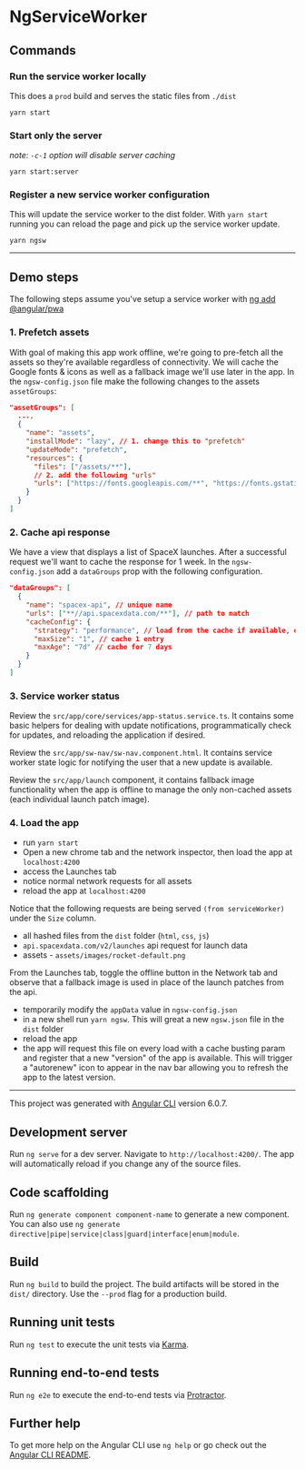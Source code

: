 # NgServiceWorker

## Commands

### Run the service worker locally

This does a `prod` build and serves the static files from `./dist`

```shell
yarn start
```

### Start only the server

_note: `-c-1` option will disable server caching_

```shell
yarn start:server
```

### Register a new service worker configuration

This will update the service worker to the dist folder. With `yarn start` running you can reload the page and pick up the service worker update.

```shell
yarn ngsw
```

---

## Demo steps

The following steps assume you've setup a service worker with [ng add  @angular/pwa](https://angular.io/guide/service-worker-getting-started#adding-a-service-worker-to-your-project)

### 1. Prefetch assets

With goal of making this app work offline, we're going to pre-fetch all the assets so they're available regardless of connectivity. We will cache the Google fonts & icons as well as a fallback image we'll use later in the app. In the `ngsw-config.json` file make the following changes to the assets `assetGroups`:

```json
"assetGroups": [
  ...,
  {
    "name": "assets",
    "installMode": "lazy", // 1. change this to "prefetch"
    "updateMode": "prefetch",
    "resources": {
      "files": ["/assets/**"],
      // 2. add the following "urls"
      "urls": ["https://fonts.googleapis.com/**", "https://fonts.gstatic.com/**"]
    }
  }
]
```

### 2. Cache api response

We have a view that displays a list of SpaceX launches. After a successful request we'll want to cache the response for 1 week. In the `ngsw-config.json` add a `dataGroups` prop with the following configuration.

```json
"dataGroups": [
  {
    "name": "spacex-api", // unique name
    "urls": ["**//api.spacexdata.com/**"], // path to match
    "cacheConfig": {
      "strategy": "performance", // load from the cache if available, otherwise network request
      "maxSize": "1", // cache 1 entry
      "maxAge": "7d" // cache for 7 days
    }
  }
]
```

### 3. Service worker status

Review the `src/app/core/services/app-status.service.ts`. It contains some basic helpers for dealing with update notifications, programmatically check for updates, and reloading the application if desired.

Review the `src/app/sw-nav/sw-nav.component.html`. It contains service worker state logic for notifying the user that a new update is available.

Review the `src/app/launch` component, it contains fallback image functionality when the app is offline to manage the only non-cached assets (each individual launch patch image).

### 4. Load the app

- run `yarn start`
- Open a new chrome tab and the network inspector, then load the app at `localhost:4200`
- access the Launches tab
- notice normal network requests for all assets
- reload the app at `localhost:4200`

Notice that the following requests are being served `(from serviceWorker)` under the `Size` column.

- all hashed files from the `dist` folder (`html`, `css`, `js`)
- `api.spacexdata.com/v2/launches` api request for launch data
- assets - `assets/images/rocket-default.png`

From the Launches tab, toggle the offline button in the Network tab and observe that a fallback image is used in place of the launch patches from the api.

- temporarily modify the `appData` value in `ngsw-config.json`
- in a new shell run `yarn ngsw`. This will great a new `ngsw.json` file in the `dist` folder
- reload the app
- the app will request this file on every load with a cache busting param and register that a new "version" of the app is available. This will trigger a "autorenew" icon to appear in the nav bar allowing you to refresh the app to the latest version.

---

This project was generated with [Angular CLI](https://github.com/angular/angular-cli) version 6.0.7.

## Development server

Run `ng serve` for a dev server. Navigate to `http://localhost:4200/`. The app will automatically reload if you change any of the source files.

## Code scaffolding

Run `ng generate component component-name` to generate a new component. You can also use `ng generate directive|pipe|service|class|guard|interface|enum|module`.

## Build

Run `ng build` to build the project. The build artifacts will be stored in the `dist/` directory. Use the `--prod` flag for a production build.

## Running unit tests

Run `ng test` to execute the unit tests via [Karma](https://karma-runner.github.io).

## Running end-to-end tests

Run `ng e2e` to execute the end-to-end tests via [Protractor](http://www.protractortest.org/).

## Further help

To get more help on the Angular CLI use `ng help` or go check out the [Angular CLI README](https://github.com/angular/angular-cli/blob/master/README.md).
